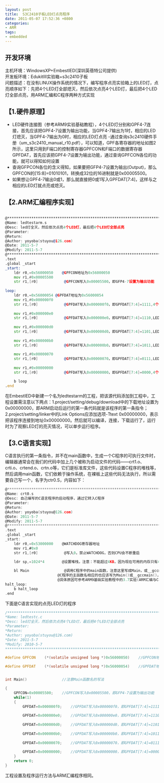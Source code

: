 ```yaml
---
layout: post
title:  S3C2410子板LED灯点亮程序
date: 2011-05-07 17:52:36 +0800
categories:
- ARM
tags:
- embedded
---
```


## 开发环境

主机环境：WindowsXP+EmbestIED(深圳英蓓特公司提供)  
开发板环境：EdukitIII实验箱+s3c2410子板  
问题描述：在没有LINUX操作系统的情况下，编写程序点亮实验箱上的LED灯，点亮顺序如下：先把4个LED灯全部熄灭，然后依次点亮4个LED灯，最后把4个LED灯全部点亮，用ARM汇编和C程序两种方式实现

## 【1.硬件原理】

- LED硬件连接图（参考ARM9实验基础教程），4个LED灯分别和GPF4-7连接，首先应该把GPF4-7设置为输出功能，当GPF4-7输出为1时，相应的LED灯熄灭，当GPF4-7输出为0时，相应的LED灯点亮
-通过查询s3c2410硬件手册（um_s3c2410_manual_r10.pdf），可以知道，GPF各寄存器的地址如图2所示，这里只用到F端口的控制寄存器GPFCON和F端口的数据寄存器GPFDAT，首先应该把GPF4-7设置为输出功能，通过查询GPFCON各位的功能，就可以得知如何设置
- 查询GFPCON各位的含义得知，如果要把GFP4-7设置为输出(Output)，那么GPFCON的[15:8]=01010101，转换成32位的16进制就是0x00005500。
- 如果想让GPF4-7输出0或1，那么就直接把0或1写入GPFDAT[7:4]，这样与之相应的LED灯就点亮或熄灭。
 
## 【2.ARM汇编程序实现】
 
```asm
 
@******************************************************************************
@Name: ledtestarm.s
@Desc: led灯全灭，然后依次点亮4个LED灯，最后把4个LED灯全部点亮
@Parameter: 
@Return:
@Author: yoyoba(stuyou@126.com)
@Date: 2011-5-7
@Modify: 2011-5-7
@*******************************************************************************
.text
.global _start
_start:
    ldr r0,=0x56000050    @GPFCON地址为0x56000050
    mov r1,#0x00005500    
    str r1,[r0]            @GPFCON写入0x00005500，即GFP4-7设置为输出功能
    
loop:    
    ldr r0,=0x56000054 @GPFDAT地址为0x56000054
    mov r1,#0x000000f0
    str r1,[r0]            @GPFDAT写入0x000000f0，即GPFDAT[7:4]=1111,4个LED灯全灭
    
    mov r1,#0x000000e0
    str r1,[r0]            @GPFDAT写入0x000000e0，即GPFDAT[7:4]=1110,LED4点亮
    
    mov r1,#0x000000d0
    str r1,[r0]            @GPFDAT写入0x000000d0，即GPFDAT[7:4]=1101,LED5点亮
    
    mov r1,#0x000000b0
    str r1,[r0]            @GPFDAT写入0x000000b0，即GPFDAT[7:4]=1011,LED6点亮
    
    mov r1,#0x00000070
    str r1,[r0]            @GPFDAT写入0x00000070，即GPFDAT[7:4]=0111,LED7点亮
    
    mov r1,#0x00000000
    str r1,[r0]            @GPFDAT写入0x00000000，即GPFDAT[7:4]=0000,4个LED灯全亮

    b loop
.end
```

在EmbestIED中新建一个名为ledtestarm的工程，把该源代码添加到工程中，工程设置需注意以下两点：1.project/setting/debug/download中的下载地址设置为0x00000000，即ARM启动后运行的第一条代码就是该程序的第一条指令；2.project/setting/linker中的Link Options应添加选项-Ttext 0x00000000，表示把该程序连接到地址0x00000000。然后就可以编译，连接，下载运行了，运行时为了观察LED灯的亮灭情况，可以单步运行程序。

## 【3.C语言实现】

C语言执行的第一条指令，并不在main函数中，生成一个C程序的可执行文件时，编辑器通常会在我们的代码中加上几个被称为启动文件的代码——crt1.o、crti.o、crtend.o、crtn.o等，它们是标准库文件，这些代码设置C程序的堆栈等，然后调用main函数，它们依赖于操作系统，在裸板上这些代码无法执行，所以需要自己写一个，名字为ctr0.S，内容如下：

```c
@******************************************************************************
@Name: crt0.s
@Desc: 自己编写的C语言程序的启动程序，通过它转入C程序
@Parameter: 
@Return:
@Author: yoyoba(stuyou@126.com)
@Date: 2011-5-7
@Modify: 2011-5-7
@*******************************************************************************/
.text
.global _start
_start:
    ldr r0,=0x53000000    @WATCHDOG寄存器地址
    mov r1,#0x0
    str r1,[r0]            @写入0，禁止WATCHDOG，否则CPU会不断重启

    ldr sp,=1024*4        @设置堆栈，注意：不能超过4KB，因为现在可用的内存只有4KB
    
    bl Main                @调用C程序中的main函数，注意这里写成Main，或__gccmain，
                        @C程序的主函数名相应的也应该写为Main()或__gccmain()，
                        @具体原因可参考ARM9基础实验教程中的3.7实验(ARM汇编与C相互调用)
halt_loop:
    b halt_loop
.end
```

下面是C语言实现的点亮LED灯的程序

```c
/******************************************************************************
*Name: ledtestc.c
*Desc: led灯全灭，然后依次点亮4个LED灯，最后把4个LED灯全部点亮
*Parameter: 
*Return:
*Author: yoyoba(stuyou@126.com)
*Date: 2011-5-7
*Modify: 2010-5-7
********************************************************************************/

#define GPFCON    (*(volatile unsigned long *)0x56000050)    //GPFCON地址为0x56000050

#define GPFDAT    (*(volatile unsigned long *)0x56000054)    //GPFDAT地址为0x56000054


int Main()                //注意Main函数名的写法

{
    GPFCON=0x00005500;    //GPFCON写入0x00005500，即GFP4-7设置为输出功能
    while(1)
    {       
        GPFDAT=0x000000f0;    //GPFDAT写入0x000000f0，即GPFDAT[7:4]=1111,4个LED灯全灭
        
        GPFDAT=0x000000e0;    //GPFDAT写入0x000000e0，即GPFDAT[7:4]=1110,LED4点亮
        
        GPFDAT=0x000000d0;    //GPFDAT写入0x000000d0，即GPFDAT[7:4]=1101,LED5点亮
        
        GPFDAT=0x000000b0;    //GPFDAT写入0x000000b0，即GPFDAT[7:4]=1011,LED6点亮
 
        GPFDAT=0x00000070;    //GPFDAT写入0x00000070，即GPFDAT[7:4]=0111,LED7点亮
       
        GPFDAT=0x00000000;    //GPFDAT写入0x00000000，即GPFDAT[7:4]=0000,4个LED灯全亮
    }
    return 0;
}
```

工程设置及程序运行方法与ARM汇编程序相同。 
